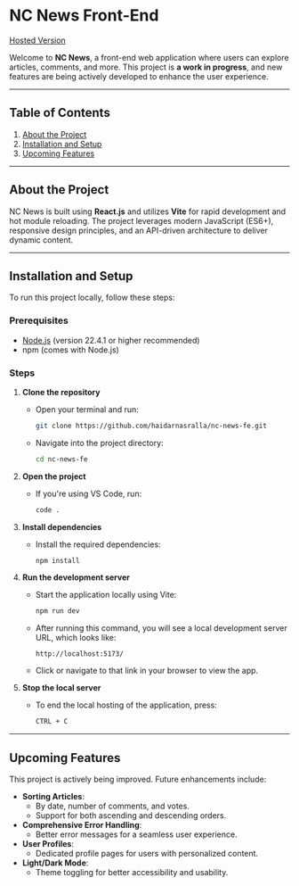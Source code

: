 # NC News Front-End

[Hosted Version](https://nc-news-haidarnasralla.netlify.app/)

Welcome to **NC News**, a front-end web application where users can explore articles, comments, and more. This project is **a work in progress**, and new features are being actively developed to enhance the user experience.

---

## Table of Contents

1. [About the Project](#about-the-project)
2. [Installation and Setup](#installation-and-setup)
3. [Upcoming Features](#upcoming-features)

---

## About the Project

NC News is built using **React.js** and utilizes **Vite** for rapid development and hot module reloading. The project leverages modern JavaScript (ES6+), responsive design principles, and an API-driven architecture to deliver dynamic content.

---

## Installation and Setup

To run this project locally, follow these steps:

### Prerequisites
- [Node.js](https://nodejs.org/) (version 22.4.1 or higher recommended)
- npm (comes with Node.js)

### Steps
1. **Clone the repository**
   - Open your terminal and run:
     ```bash
     git clone https://github.com/haidarnasralla/nc-news-fe.git
     ```
   - Navigate into the project directory:
     ```bash
     cd nc-news-fe
     ```

2. **Open the project**
   - If you're using VS Code, run:
     ```bash
     code .
     ```

3. **Install dependencies**
   - Install the required dependencies:
     ```bash
     npm install
     ```

4. **Run the development server**
   - Start the application locally using Vite:
     ```bash
     npm run dev
     ```
   - After running this command, you will see a local development server URL, which looks like:
     ```
     http://localhost:5173/
     ```
   - Click or navigate to that link in your browser to view the app.

5. **Stop the local server**
   - To end the local hosting of the application, press:
     ```bash
     CTRL + C
     ```

---

## Upcoming Features

This project is actively being improved. Future enhancements include:

- **Sorting Articles**:
  - By date, number of comments, and votes.
  - Support for both ascending and descending orders.
- **Comprehensive Error Handling**:
  - Better error messages for a seamless user experience.
- **User Profiles**:
  - Dedicated profile pages for users with personalized content.
- **Light/Dark Mode**:
  - Theme toggling for better accessibility and usability.
